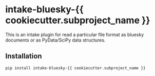 # intake-bluesky-{{ cookiecutter.subproject_name }}

This is an intake plugin for read a particular file format as bluesky documents
or as PyData/SciPy data structures.

## Installation

```
pip install intake-bluesky-{{ cookiecutter.subproject_name }}
```

